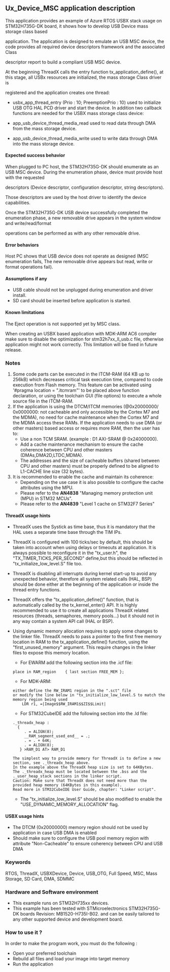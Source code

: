 
## <b>Ux_Device_MSC application description</b>

This application provides an example of Azure RTOS USBX stack usage on STM32H735G-DK board, it shows how to develop USB Device mass storage class based 

application. The application is designed to emulate an USB MSC device, the code provides all required device descriptors framework and the associated Class 

descriptor report to build a compliant USB MSC device.

At the beginning ThreadX calls the entry function tx_application_define(), at this stage, all USBx resources are initialized, the mass storage Class driver is 

registered and the application creates one thread:

  - usbx_app_thread_entry (Prio : 10; PreemptionPrio : 10) used to initialize USB OTG HAL PCD driver and start the device.
In addition two callback functions are needed for the USBX mass storage class device:

  - app_usb_device_thread_media_read used to read data through DMA from the mass storage device. 
  - app_usb_device_thread_media_write used to write data through DMA into the mass storage device.
 
#### <b>Expected success behavior</b>

When plugged to PC host, the STM32H735G-DK should enumerate as an USB MSC device. During the enumeration phase, device must provide host with the requested

descriptors (Device descriptor, configuration descriptor, string descriptors). 

Those descriptors are used by the host driver to identify the device capabilities.

Once the STM32H735G-DK USB device successfully completed the enumeration phase, a new removable drive appears in the system window and write/read/format 

operations can be performed as with any other removable drive.

#### <b>Error behaviors</b>

Host PC shows that USB device does not operate as designed (MSC enumeration fails, The new removable drive appears but read, write or format operations fail).

#### <b>Assumptions if any</b>

  - USB cable should not be unplugged during enumeration and driver install.
  - SD card should be inserted before application is started.

#### <b>Known limitations</b>

The Eject operation is not supported yet by MSC class.

When creating an USBX based application with MDK-ARM AC6 compiler make sure to disable the optimization for stm32h7xx_ll_usb.c file, otherwise application might not work correctly.
This limitation will be fixed in future release.


### <b>Notes</b>

 1. Some code parts can be executed in the ITCM-RAM (64 KB up to 256kB) which decreases critical task execution time, compared to code execution from Flash memory. This feature can be activated using '#pragma location = ".itcmram"' to be placed above function declaration, or using the toolchain GUI (file options) to execute a whole source file in the ITCM-RAM.
 2.  If the application is using the DTCM/ITCM memories (@0x20000000/ 0x0000000: not cacheable and only accessible by the Cortex M7 and the MDMA), no need for cache maintenance when the Cortex M7 and the MDMA access these RAMs. If the application needs to use DMA (or other masters) based access or requires more RAM, then the user has to:
      - Use a non TCM SRAM. (example : D1 AXI-SRAM @ 0x24000000).
      - Add a cache maintenance mechanism to ensure the cache coherence between CPU and other masters (DMAs,DMA2D,LTDC,MDMA).
      - The addresses and the size of cacheable buffers (shared between CPU and other masters) must be properly defined to be aligned to L1-CACHE line size (32 bytes).
 3.  It is recommended to enable the cache and maintain its coherence:
      - Depending on the use case it is also possible to configure the cache attributes using the MPU.
      - Please refer to the **AN4838** "Managing memory protection unit (MPU) in STM32 MCUs".
      - Please refer to the **AN4839** "Level 1 cache on STM32F7 Series"
  
#### <b>ThreadX usage hints</b>

 - ThreadX uses the Systick as time base, thus it is mandatory that the HAL uses a separate time base through the TIM IPs.
 - ThreadX is configured with 100 ticks/sec by default, this should be taken into account when using delays or timeouts at application. It is always possible to reconfigure it in the "tx_user.h", the "TX_TIMER_TICKS_PER_SECOND" define,but this should be reflected in "tx_initialize_low_level.S" file too.
 - ThreadX is disabling all interrupts during kernel start-up to avoid any unexpected behavior, therefore all system related calls (HAL, BSP) should be done either at the beginning of the application or inside the thread entry functions.
 - ThreadX offers the "tx_application_define()" function, that is automatically called by the tx_kernel_enter() API.
   It is highly recommended to use it to create all applications ThreadX related resources (threads, semaphores, memory pools...)  but it should not in any way contain a system API call (HAL or BSP).
 - Using dynamic memory allocation requires to apply some changes to the linker file.
   ThreadX needs to pass a pointer to the first free memory location in RAM to the tx_application_define() function,
   using the "first_unused_memory" argument.
   This require changes in the linker files to expose this memory location.
    + For EWARM add the following section into the .icf file:
     ```
	 place in RAM_region    { last section FREE_MEM };
	 ```
    + For MDK-ARM:
	```
    either define the RW_IRAM1 region in the ".sct" file
    or modify the line below in "tx_initialize_low_level.S to match the memory region being used
        LDR r1, =|Image$$RW_IRAM1$$ZI$$Limit|
	```
    + For STM32CubeIDE add the following section into the .ld file:
	``` 
    ._threadx_heap :
      {
         . = ALIGN(8);
         __RAM_segment_used_end__ = .;
         . = . + 64K;
         . = ALIGN(8);
       } >RAM_D1 AT> RAM_D1
	``` 
	
       The simplest way to provide memory for ThreadX is to define a new section, see ._threadx_heap above.
       In the example above the ThreadX heap size is set to 64KBytes.
       The ._threadx_heap must be located between the .bss and the ._user_heap_stack sections in the linker script.	 
       Caution: Make sure that ThreadX does not need more than the provided heap memory (64KBytes in this example).	 
       Read more in STM32CubeIDE User Guide, chapter: "Linker script".
	  
    + The "tx_initialize_low_level.S" should be also modified to enable the "USE_DYNAMIC_MEMORY_ALLOCATION" flag.
               
#### <b>USBX usage hints</b>

- The DTCM (0x20000000) memory region should not be used by application in case USB DMA is enabled
- Should make sure to configure the USB pool memory region with attribute "Non-Cacheable" to ensure coherency between CPU and USB DMA

### <b>Keywords</b>

RTOS, ThreadX, USBXDevice, Device, USB_OTG, Full Speed, MSC, Mass Storage, SD Card, DMA, SDMMC

### <b>Hardware and Software environment</b>

  - This example runs on STM32H735xx devices.
  - This example has been tested with STMicroelectronics STM32H735G-DK boards Revision: MB1520-H735I-B02.
    and can be easily tailored to any other supported device and development board.

### <b>How to use it ?</b>

In order to make the program work, you must do the following :

 - Open your preferred toolchain
 - Rebuild all files and load your image into target memory
 - Run the application
